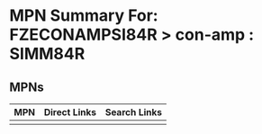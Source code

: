 



# MPN Summary For: FZECONAMPSI84R > con-amp : SIMM84R

## MPNs
  

|MPN|Direct Links|Search Links|
| :--- | :--- | :--- |
||||
